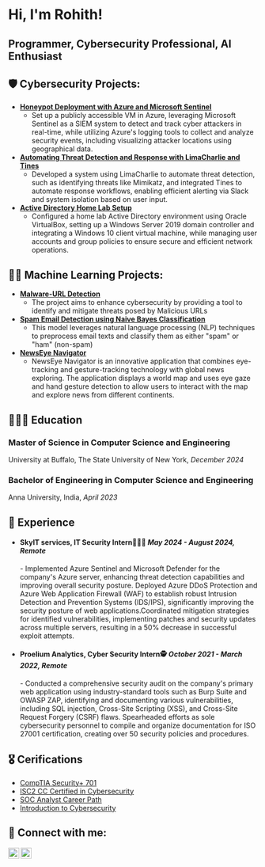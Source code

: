 <h1>Hi, I'm Rohith!<br/></h1><h2>Programmer, Cybersecurity Professional, AI Enthusiast</h2>



<h2>🛡️ Cybersecurity Projects:</h2>

- <a href="https://medium.com/@rohith2001.rd/honeypot-hack-catching-cyber-attackers-with-azure-and-microsoft-sentinel-440e99a214e8"><b>Honeypot Deployment with Azure and Microsoft Sentinel</b></a>
  - Set up a publicly accessible VM in Azure, leveraging Microsoft Sentinel as a SIEM system to detect and track cyber attackers in real-time, while utilizing Azure's logging tools to collect and analyze security events, including visualizing attacker locations using geographical data.
- <a href="https://medium.com/@rohith2001.rd/automating-threat-detection-and-response-with-limacharlie-and-tines-bd0008ae4d2e"><b>Automating Threat Detection and Response with LimaCharlie and Tines</b></a>
  - Developed a system using LimaCharlie to automate threat detection, such as identifying threats like Mimikatz, and integrated Tines to automate response workflows, enabling efficient alerting via Slack and system isolation based on user input.
- <a href="https://medium.com/@rohith2001.rd/active-directory-unleashed-creating-your-own-home-lab-from-scratch-f08c316d2969"><b>Active Directory Home Lab Setup</b></a> 
  - Configured a home lab Active Directory environment using Oracle VirtualBox, setting up a Windows Server 2019 domain controller and integrating a Windows 10 client virtual machine, while managing user accounts and group policies to ensure secure and efficient network operations.
    
<h2>👨‍💻 Machine Learning Projects:</h2>

- <a href="https://github.com/RohithDinakaranWHITEHAT/Malware-URL-Detection"><b>Malware-URL Detection</b></a> 
  - The project aims to enhance cybersecurity by providing a tool to identify and mitigate threats posed by Malicious URLs
- <a href="https://github.com/RohithDinakaranWHITEHAT/SpamEmailClassifier"><b>Spam Email Detection using Naive Bayes Classification</b></a>
  - This model leverages natural language processing (NLP) techniques to preprocess email texts and classify them as either "spam" or "ham" (non-spam)
- <a href="https://github.com/RohithDinakaranWHITEHAT/NewsEye-Navigator"><b>NewsEye Navigator</b></a>
  - NewsEye Navigator is an innovative application that combines eye-tracking and gesture-tracking technology with global news exploring. The application displays a world map and uses eye gaze and hand gesture detection to allow users to interact with the map and explore news from different continents.
<h2>👩🏻‍🎓 Education</h2>
<h3><b>Master of Science in Computer Science and Engineering</b></h3>
<p>University at Buffalo, The State University of New York, 
  <i>December 2024</i></p>
<h3><b>Bachelor of Engineering in Computer Science and Engineering</b></h3>
<p>Anna University, India, 
  <i>April 2023</i></p>
    

<h2>💼 Experience</h2>

- <h4><b>SkyIT services</b>, IT Security Intern👩🏻‍💻 <I>May 2024 - August 2024, Remote</I></h4>
      - Implemented Azure Sentinel and Microsoft Defender for the company's Azure server, enhancing threat detection capabilities and improving overall security posture.	Deployed Azure DDoS Protection and Azure Web Application Firewall (WAF) to establish robust Intrusion Detection and             Prevention Systems (IDS/IPS), significantly improving the security posture of web applications.Coordinated mitigation strategies for identified vulnerabilities, implementing patches and security updates across multiple servers, resulting in a 50% decrease in successful exploit attempts.

- <h4><b>Proelium Analytics</b>, Cyber Security Intern🕵 <I>October 2021 - March 2022, Remote</I></h4>
      - Conducted a comprehensive security audit on the company's primary web application using industry-standard tools such as Burp Suite and OWASP ZAP, identifying and documenting various vulnerabilities, including SQL injection, Cross-Site Scripting (XSS), and Cross-Site Request Forgery (CSRF) flaws. Spearheaded efforts as sole cybersecurity personnel to compile and organize documentation for ISO 27001 certification, creating over 50 security policies and procedures.

<h2>🎖️ Cerifications</h2>

- [CompTIA Security+ 701](https://www.credly.com/badges/148189c1-f995-4efa-a04d-70ecad12fe28/public_url)
- [ISC2 CC Certified in Cybersecurity](https://www.credly.com/badges/c751fc68-7ced-411c-bbab-78242ad84184/linked_in?t=s79bfp)
- [SOC Analyst Career Path](https://academy.hackthebox.com/achievement/1699070/path/390)
- [Introduction to Cybersecurity](https://www.credly.com/badges/ca75df06-b3c7-4cd1-9c70-0d159310e540?source=linked_in_profile)



<h2> 🤳 Connect with me:</h2>



[<img align="left" alt="JoshMadakor | LinkedIn" width="22px" src="https://cdn.jsdelivr.net/npm/simple-icons@v3/icons/linkedin.svg" />][linkedin]
[<img align="left" alt="JoshMadakor | Instagram" width="22px" src="https://cdn.jsdelivr.net/npm/simple-icons@v3/icons/instagram.svg" />][instagram]

[instagram]: https://www.instagram.com/rohith__dinakaran/
[linkedin]: https://www.linkedin.com/in/rohith-dinakaran/


